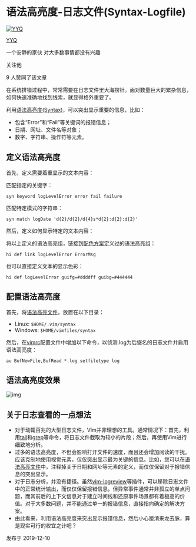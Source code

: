 # 语法高亮度-日志文件(Syntax-Logfile)

[![YYQ](https://pic3.zhimg.com/v2-c4432de041354a82800b86e53483c9c7_xs.jpg?source=172ae18b)](https://www.zhihu.com/people/anthony.yuan)

[YYQ](https://www.zhihu.com/people/anthony.yuan)

一个安静的家伙 对大多数事情都没有兴趣

关注他

9 人赞同了该文章

在系统排错过程中，常常需要在日志文件里大海捞针。面对数量巨大的繁杂信息，如何快速准确地找到线索，就显得格外重要了。

利用[语法高亮度(Syntax)](https://link.zhihu.com/?target=http%3A//yyq123.github.io/learn-vim/learn-vi-64-Syntax.html)，可以突出显示重要的信息，比如：

- 包含“Error”和“Fail”等关键词的报错信息；
- 日期、网址、文件名等对象；
- 数字、字符串、操作符等元素。

## 定义语法高亮度

首先，定义需要着重显示的文本内容：

匹配指定的关键字：

```vim
syn keyword logLevelError error fail failure
```

匹配特定模式的字符串：

```vim
syn match logDate 'd{2}/d{2}/d{4}s*d{2}:d{2}:d{2}'
```

然后，定义如何显示特定的文本内容：

将以上定义的语法高亮组，链接到[配色方案](https://link.zhihu.com/?target=http%3A//yyq123.github.io/learn-vim/learn-vi-62-ColorScheme.html)定义过的语法高亮组：

```vim
hi def link logLevelError ErrorMsg
```

也可以直接定义文本的显示色彩：

```vim
hi def logLevelError guifg=#ddddff guibg=#444444
```

## 配置语法高亮度

首先，将[语法高亮文件](https://link.zhihu.com/?target=https%3A//github.com/yyq123/vim-syntax-logfile)，放置在以下目录：

- Linux: `$HOME/.vim/syntax`
- Windows: `$HOME/vimfiles/syntax`

然后，在[vimrc](https://link.zhihu.com/?target=http%3A//yyq123.github.io/learn-vim/learn-vi-59-vimrc.html)配置文件中增加以下命令，以侦测.log为后缀名的日志文件并启用语法高亮度：

```vim
au BufNewFile,BufRead *.log setfiletype log
```

## 语法高亮度效果

![img](https://pic4.zhimg.com/80/v2-0f7d649f184c366c037ab157d6874973_720w.jpg)

## 关于日志查看的一点想法

- 对于动辄百兆的大型日志文件，Vim并非理想的工具。通常情况下：首先，利用[tail](https://link.zhihu.com/?target=https%3A//tldr.ostera.io/tail)和[grep](https://link.zhihu.com/?target=https%3A//tldr.ostera.io/grep)等命令，将日志文件截取为较小的片段；然后，再使用Vim进行细致地分析。
- 过多的语法高亮度，不但会影响打开文件的速度，而且还会增加阅读的干扰。应该克制地使用视觉元素，仅仅突出显示最为关键的信息。比如，您可以在[语法高亮文件](https://link.zhihu.com/?target=https%3A//github.com/yyq123/vim-syntax-logfile)中，注释掉关于日期和网址等元素的定义，而仅仅保留对于报错信息的突出显示。
- 对于日志分析，并没有捷径。虽然[vim-logreview](https://link.zhihu.com/?target=https%3A//github.com/andreshazard/vim-logreview)等插件，可以移除日志文件中的正常统计输出，而仅仅保留报错信息。但异常事件通常并非孤立的单点问题，而其前后的上下文信息对于建立时间线和还原事件场景都有着极高的价值。对于大多数问题，并不能通过单一的报错信息，直接指向确定的解决方案。
- 由此看来，利用语法高亮度来突出显示报错信息，然后小心厘清来龙去脉，算是现实可行的权宜之计吧？

发布于 2019-12-10